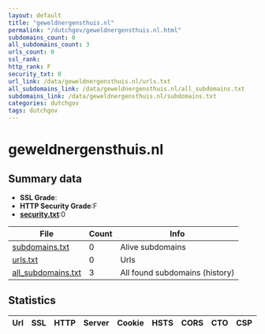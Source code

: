 ```yaml
---
layout: default
title: "geweldnergensthuis.nl"
permalink: "/dutchgov/geweldnergensthuis.nl.html"
subdomains_count: 0
all_subdomains_count: 3
urls_count: 0
ssl_rank: 
http_rank: F
security_txt: 0
url_link: /data/geweldnergensthuis.nl/urls.txt
all_subdomains_link: /data/geweldnergensthuis.nl/all_subdomains.txt
subdomains_link: /data/geweldnergensthuis.nl/subdomains.txt
categories: dutchgov
tags: dutchgov
---
```



# geweldnergensthuis.nl
## Summary data


 - **SSL Grade**:
 - **HTTP Security Grade**:F
 - **[security.txt](https://www.digitaleoverheid.nl/nieuws/standaard-security-txt-nu-verplicht-voor-overheid/)**:0


| File       | Count | Info |
|------------|-------|------|
|[subdomains.txt](/DutchGovScope/data/geweldnergensthuis.nl/subdomains.txt)|0|Alive subdomains|
|[urls.txt](/DutchGovScope/data/geweldnergensthuis.nl/urls.txt)|0|Urls|
|[all_subdomains.txt](/DutchGovScope/data/geweldnergensthuis.nl/all_subdomains.txt)|3|All found subdomains (history)|


## Statistics


| Url | SSL | HTTP | Server | Cookie | HSTS | CORS | CTO | CSP | XFO | XXP | RP |FP| Tech |Title |
|--------|-------|-------|------|------|------|------|------|------|------|------|------|------|------|------|

